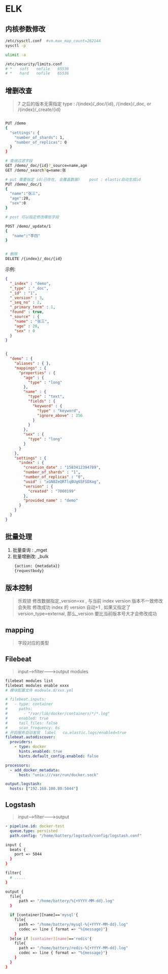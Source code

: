 # ELK

## 内核参数修改

```bash
/etc/sysctl.conf  #vm.max_map_count=262144
sysctl -p

ulimit -a

/etc/security/limits.conf
# *　　soft　　nofile　　65536
# *　　hard　　nofile　　65536
```

## 增删改查

> 7 之后的版本无需指定 type : /{index}/\_doc/{id}, /{index}/\_doc, or /{index}/\_create/{id}

```bash

PUT /demo
{
  "settings": {
    "number_of_shards": 1,
    "number_of_replicas": 0
  }
}

# 查询过滤字段
GET /demo/_doc/{id}?_source=name,age
GET /demo/_search?q=name:张

# put 需要指定 id(已存在, 会覆盖数据)    post : elastic自动生成id
PUT /demo/_doc/1
{
  "name":"张三",
  "age":20,
  "sex":0
}

# post 可以指定修改哪些字段

POST /demo/_update/1
{
   "name":"李四"
}


# 删除
DELETE /{index}/_doc/{id}

```

示例:

```json
{
  "_index" : "demo",
  "_type" : "_doc",
  "_id" : "1",
  "_version" : 3,
  "_seq_no" : 2,
  "_primary_term" : 1,
  "found" : true,
  "_source" : {
    "name" : "张三",
    "age" : 20,
    "sex" : 0
  }
}


{
  "demo" : {
    "aliases" : { },
    "mappings" : {
      "properties" : {
        "age" : {
          "type" : "long"
        },
        "name" : {
          "type" : "text",
          "fields" : {
            "keyword" : {
              "type" : "keyword",
              "ignore_above" : 256
            }
          }
        },
        "sex" : {
          "type" : "long"
        }
      }
    },
    "settings" : {
      "index" : {
        "creation_date" : "1583412394789",
        "number_of_shards" : "1",
        "number_of_replicas" : "0",
        "uuid" : "xGN8ZeQRTlqBUg65FSDXag",
        "version" : {
          "created" : "7060199"
        },
        "provided_name" : "demo"
      }
    }
  }
}

```

## 批量处理

1. 批量查询 : \_mget
2. 批量增删改: \_bulk

```bash
    {action: {metadata}}
    {requestbody}
```

## 版本控制

> 乐观锁 修改数据指定\_version=xx , 与当前 index version 版本不一致修改会失败
> 修改成功 index 的 version 自动+1 , 如果又指定了 version_type=external, 那么\_version 要比当前版本号大才会修改成功

## mapping

> 字段对应的类型

## Filebeat

> input-->filter--->output modules

```bash
filebeat modules list
filebeat modules enable xxxx
# 模块配置文件 modeule.d/xxx.yml
```

```yaml
# filebeat.inputs:
#   - type: container
#     paths:
#       - "/var/lib/docker/containers/*/*.log"
#     enabled: true
#     tail_files: false
#     scan_frequency: 6s
# 开启服务自动发现  label 	co.elastic.logs/enabled=true
filebeat.autodiscover:
  providers:
    - type: docker
      hints.enabled: true
      hints.default_config.enabled: false

processors:
  - add_docker_metadata:
      host: "unix:///var/run/docker.sock"

output.logstash:
  hosts: ["192.168.100.80:5044"]
```

## Logstash

> input-->filter--->output

```yaml
- pipeline.id: docker-test
  queue.type: persisted
  path.config: "/home/battery/logstash/config/logstash.conf"
```

```bash
input {
  beats {
    port => 5044
  }
}

filter{
  # .....
}

output {
  file{
      path => "/home/battery/%{+YYYY-MM-dd}.log"
  }

  if [container][name]=='mysql'{
    file{
      path => "/home/battery/mysql-%{+YYYY-MM-dd}.log"
      codec => line { format => "%{message}"}
    }
  }else if [container][name]=='redis'{
    file{
      path => "/home/battery/redis-%{+YYYY-MM-dd}.log"
      codec => line { format => "%{message}"}
    }
  }
}

```

